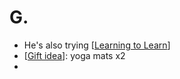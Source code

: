 # G.
- He's also trying [[Learning to Learn]]
- [[Gift idea]]: yoga mats x2
- 

[//begin]: # "Autogenerated link references for markdown compatibility"
[Learning to Learn]: learning-to-learn "Learning to Learn"
[Gift idea]: gift-idea "Gift Idea"
[//end]: # "Autogenerated link references"